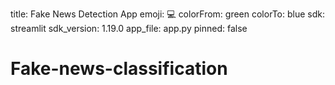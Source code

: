 
title: Fake News Detection App
emoji: 💻
colorFrom: green
colorTo: blue
sdk: streamlit
sdk_version: 1.19.0
app_file: app.py
pinned: false
# Fake-news-classification
